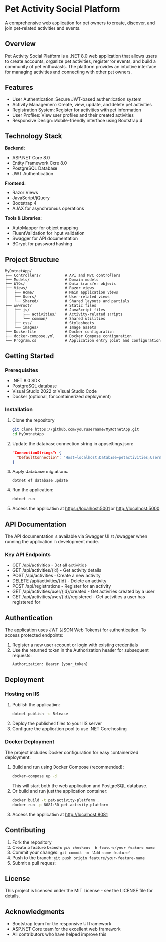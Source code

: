 # Pet Activity Social Platform

A comprehensive web application for pet owners to create, discover, and join pet-related activities and events.

## Overview

Pet Activity Social Platform is a .NET 8.0 web application that allows users to create accounts, organize pet activities, register for events, and build a community of pet enthusiasts. The platform provides an intuitive interface for managing activities and connecting with other pet owners.

## Features

- User Authentication: Secure JWT-based authentication system
- Activity Management: Create, view, update, and delete pet activities
- Registration System: Register for activities with pet information
- User Profiles: View user profiles and their created activities
- Responsive Design: Mobile-friendly interface using Bootstrap 4

## Technology Stack

**Backend:**

- ASP.NET Core 8.0
- Entity Framework Core 8.0
- PostgreSQL Database
- JWT Authentication

**Frontend:**

- Razor Views
- JavaScript/jQuery
- Bootstrap 4
- AJAX for asynchronous operations

**Tools & Libraries:**

- AutoMapper for object mapping
- FluentValidation for input validation
- Swagger for API documentation
- BCrypt for password hashing

## Project Structure

```
MyDotnetApp/
├── Controllers/           # API and MVC controllers
├── Models/                # Domain models
├── DTOs/                  # Data transfer objects
├── Views/                 # Razor views
│   ├── Home/              # Main application views
│   ├── Users/             # User-related views
│   └── Shared/            # Shared layouts and partials
├── wwwroot/               # Static files
│   ├── js/                # JavaScript files
│   │   ├── activities/    # Activity-related scripts
│   │   └── common/        # Shared utilities
│   ├── css/               # Stylesheets
│   └── images/            # Image assets
├── Dockerfile             # Docker configuration
├── docker-compose.yml     # Docker Compose configuration
└── Program.cs             # Application entry point and configuration
```

## Getting Started

### Prerequisites

- .NET 8.0 SDK
- PostgreSQL database
- Visual Studio 2022 or Visual Studio Code
- Docker (optional, for containerized deployment)

### Installation

1. Clone the repository:
   ```bash
   git clone https://github.com/yourusername/MyDotnetApp.git
   cd MyDotnetApp
   ```
2. Update the database connection string in appsettings.json:
   ```json
   "ConnectionStrings": {
     "DefaultConnection": "Host=localhost;Database=petactivities;Username=youruser;Password=yourpassword"
   }
   ```
3. Apply database migrations:
   ```bash
   dotnet ef database update
   ```
4. Run the application:
   ```bash
   dotnet run
   ```
5. Access the application at [https://localhost:5001](https://localhost:5001) or [http://localhost:5000](http://localhost:5000)

## API Documentation

The API documentation is available via Swagger UI at /swagger when running the application in development mode.

### Key API Endpoints

- GET /api/activities - Get all activities
- GET /api/activities/{id} - Get activity details
- POST /api/activities - Create a new activity
- DELETE /api/activities/{id} - Delete an activity
- POST /api/registrations - Register for an activity
- GET /api/activities/user/{id}/created - Get activities created by a user
- GET /api/activities/user/{id}/registered - Get activities a user has registered for

## Authentication

The application uses JWT (JSON Web Tokens) for authentication. To access protected endpoints:

1. Register a new user account or login with existing credentials
2. Use the returned token in the Authorization header for subsequent requests:
   ```
   Authorization: Bearer {your_token}
   ```

## Deployment

### Hosting on IIS

1. Publish the application:
   ```bash
   dotnet publish -c Release
   ```
2. Deploy the published files to your IIS server
3. Configure the application pool to use .NET Core hosting

### Docker Deployment

The project includes Docker configuration for easy containerized deployment:

1. Build and run using Docker Compose (recommended):
   ```bash
   docker-compose up -d
   ```
   This will start both the web application and PostgreSQL database.
2. Or build and run just the application container:
   ```bash
   docker build -t pet-activity-platform .
   docker run -p 8081:80 pet-activity-platform
   ```
3. Access the application at [http://localhost:8081](http://localhost:8081)

## Contributing

1. Fork the repository
2. Create a feature branch: `git checkout -b feature/your-feature-name`
3. Commit your changes: `git commit -m 'Add some feature'`
4. Push to the branch: `git push origin feature/your-feature-name`
5. Submit a pull request

## License

This project is licensed under the MIT License - see the LICENSE file for details.

## Acknowledgments

- Bootstrap team for the responsive UI framework
- ASP.NET Core team for the excellent web framework
- All contributors who have helped improve this

